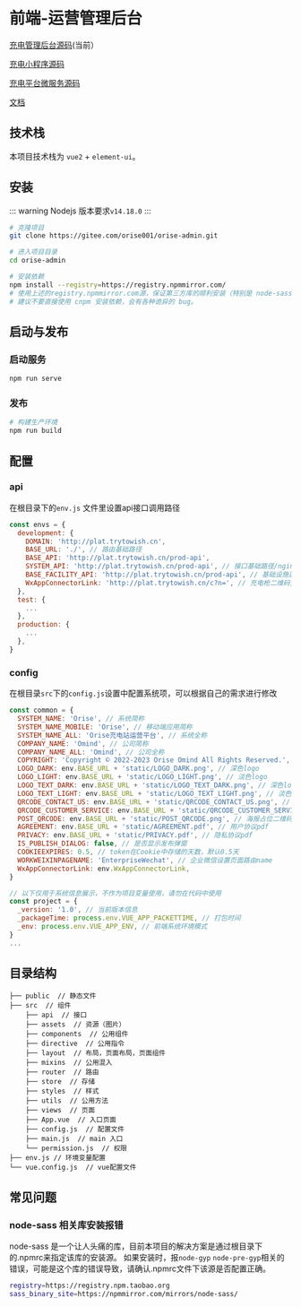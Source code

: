 # 前端-运营管理后台

[充电管理后台源码](https://gitee.com/orise001/orise-admin)(当前）

[充电小程序源码](https://gitee.com/orise001/orise-mp)

[充电平台微服务源码](https://gitee.com/orise001/orise-charge-cloud)

[文档](https://http://doc.trytowish.cn/)

## 技术栈

本项目技术栈为 `vue2` + `element-ui`。

## 安装

::: warning
Nodejs 版本要求`v14.18.0`
:::

```bash
# 克隆项目
git clone https://gitee.com/orise001/orise-admin.git

# 进入项目目录
cd orise-admin

# 安装依赖
npm install --registry=https://registry.npmmirror.com/
# 使用上述的registry.npmmirror.com源，保证第三方库的顺利安装（特别是 node-sass库）
# 建议不要直接使用 cnpm 安装依赖，会有各种诡异的 bug。
```

## 启动与发布

### 启动服务

```bash
npm run serve
```

### 发布

```bash
# 构建生产环境
npm run build
```

## 配置

### api

在根目录下的`env.js` 文件里设置api接口调用路径

```js
const envs = {
  development: {
    DOMAIN: 'http://plat.trytowish.cn',
    BASE_URL: './', // 路由基础路径
    BASE_API: 'http://plat.trytowish.cn/prod-api',
    SYSTEM_API: 'http://plat.trytowish.cn/prod-api', // 接口基础路径/nginx接口转发路径
    BASE_FACILITY_API: 'http://plat.trytowish.cn/prod-api', // 基础设施运营平台的api
    WxAppConnectorLink: 'http://plat.trytowish.cn/c?n=', // 充电枪二维码生成前缀
  },
  test: {
    ...
  },
  production: {
    ...
  },
}
```

### config

在根目录`src`下的`config.js`设置中配置系统项，可以根据自己的需求进行修改

```js
const common = {
  SYSTEM_NAME: 'Orise', // 系统简称
  SYSTEM_NAME_MOBILE: 'Orise', // 移动端应用简称
  SYSTEM_NAME_ALL: 'Orise充电站运营平台', // 系统全称
  COMPANY_NAME: 'Omind', // 公司简称
  COMPANY_NAME_ALL: 'Omind', // 公司全称
  COPYRIGHT: 'Copyright © 2022-2023 Orise Omind All Rights Reserved.', // 版权信息
  LOGO_DARK: env.BASE_URL + 'static/LOGO_DARK.png', // 深色logo
  LOGO_LIGHT: env.BASE_URL + 'static/LOGO_LIGHT.png', // 淡色logo
  LOGO_TEXT_DARK: env.BASE_URL + 'static/LOGO_TEXT_DARK.png', // 深色logo+文字
  LOGO_TEXT_LIGHT: env.BASE_URL + 'static/LOGO_TEXT_LIGHT.png', // 淡色logo+文字
  QRCODE_CONTACT_US: env.BASE_URL + 'static/QRCODE_CONTACT_US.png', // 联系我们二维码
  QRCODE_CUSTOMER_SERVICE: env.BASE_URL + 'static/QRCODE_CUSTOMER_SERVICE.png', // 客服二维码
  POST_QRCODE: env.BASE_URL + 'static/POST_QRCODE.png', // 海报占位二维码
  AGREEMENT: env.BASE_URL + 'static/AGREEMENT.pdf', // 用户协议pdf
  PRIVACY: env.BASE_URL + 'static/PRIVACY.pdf', // 隐私协议pdf
  IS_PUBLISH_DIALOG: false, // 是否显示发布弹窗
  COOKIEEXPIRES: 0.5, // token在Cookie中存储的天数，默认0.5天
  WORKWEIXINPAGENAME: 'EnterpriseWechat', // 企业微信设置页面路由name
  WxAppConnectorLink: env.WxAppConnectorLink,
}

// 以下仅用于系统信息展示，不作为项目变量使用，请勿在代码中使用
const project = {
  _version: '1.0', // 当前版本信息
  _packageTime: process.env.VUE_APP_PACKETTIME, // 打包时间
  _env: process.env.VUE_APP_ENV, // 前端系统环境模式
}
...
```

## 目录结构

```
├── public  // 静态文件
├── src  // 组件
    ├── api  // 接口
    ├── assets  // 资源（图片）
    ├── components  // 公用组件
    ├── directive  // 公用指令
    ├── layout  // 布局，页面布局，页面组件
    ├── mixins  // 公用混入
    ├── router  // 路由
    ├── store  // 存储
    ├── styles  // 样式
    ├── utils  // 公用方法
    ├── views  // 页面
    ├── App.vue  // 入口页面
    ├── config.js  // 配置文件
    ├── main.js  // main 入口
    └── permission.js  // 权限
├── env.js // 环境变量配置
└── vue.config.js  // vue配置文件
```

## 常见问题

### node-sass 相关库安装报错

node-sass 是一个让人头痛的库，目前本项目的解决方案是通过根目录下的.npmrc来指定该库的安装源。
如果安装时，报`node-gyp` `node-pre-gyp`相关的错误，可能是这个库的错误导致，请确认.npmrc文件下该源是否配置正确。

```bash
registry=https://registry.npm.taobao.org
sass_binary_site=https://npmmirror.com/mirrors/node-sass/
```
